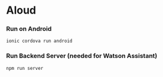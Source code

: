# Aloud

### Run on Android
`ionic cordova run android`

### Run Backend Server (needed for Watson Assistant)
`npm run server`
